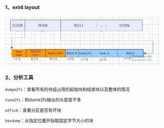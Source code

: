 ### 1、ext4 layout
![ext4-layout ](./ext4-disk-layout.jpg)

### 2、分析工具

`dumpe2fs`：查看所有的块组占用的起始块和结束块以及整体的情况

`tune2fs`：和dume2fs输出的头部差不多

`e2fsck`：查看分区是否有坏块

`hexdump`：从指定位置开始取固定字节大小的块

